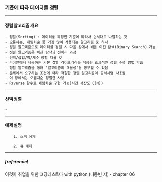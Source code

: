 ### 기준에 따라 데이터를 정렬
--------------------------------------------------------------------------------------------------------------------------------  
#### 정렬 알고리즘 개요
	- 정렬(Sorting) : 데이터를 특정한 기준에 따라서 순서대로 나열하는 것
 	- 오름차순, 내림차순 등 가장 많이 사용되는 알고리즘 중 하나
  	- 정렬 알고리즘으로 데이터를 정렬 시 다음 장에서 배울 이진 탐색(Binary Search) 가능
   	- 정렬 알고리즘은 이진 탐색의 전처리 과정
    - 선택/삽입/퀵/계수 정렬 다룰 것
    - 파이썬에서 제공하는 기본 정렬 라이브러리를 적용한 효과적인 정렬 수행 방법 학습
    - 정렬 알고리즘을 통해 '알고리즘의 효율성'을 공부할 수 있음
    - 문제에서 요구하는 조건에 따라 적절한 정렬 알고리즘이 공식처럼 사용됨
    - 이 장에서는 오름차순 정렬만 사용
    - Reverse 함수로 내림차순 구현 가능(시간 복잡도 O(N))

--------------------------------------------------------------------------------------------------------------------------------  
#### 선택 정렬
	- 
--------------------------------------------------------------------------------------------------------------------------------
#### 예제 설명
		1. 스택 예제
		
		2. 큐 예제
		
--------------------------------------------------------------------------------------------------------------------------------
##### [reference]
이것이 취업을 위한 코딩테스트다 with python (나동빈 저) - chapter 06



